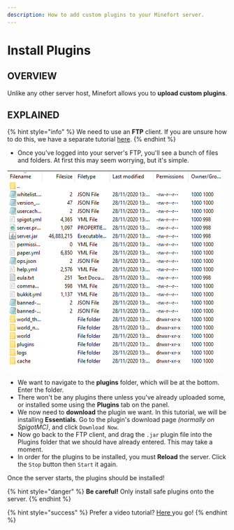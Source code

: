 ```yaml
---
description: How to add custom plugins to your Minefort server.
---
```


# Install Plugins

## OVERVIEW

Unlike any other server host, Minefort allows you to **upload custom plugins**.

## EXPLAINED

{% hint style="info" %}
We need to use an **FTP** client. If you are unsure how to do this, we have a separate tutorial [here](ftp.md).
{% endhint %}

* Once you've logged into your server's FTP, you'll see a bunch of files and folders. At first this may seem worrying, but it's simple.

![](../.gitbook/assets/image.png)

* We want to navigate to the **plugins** folder, which will be at the bottom. Enter the folder.
* There won't be any plugins there unless you've already uploaded some, or installed some using the **Plugins** tab on the panel.
* We now need to **download** the plugin we want. In this tutorial, we will be installing **Essentials**. Go to the plugin's download page _\(normally on SpigotMC\)_, and click `Download Now`.
* Now go back to the FTP client, and drag the `.jar` plugin file into the Plugins folder that we should have already entered. This may take a moment.
* In order for the plugins to be installed, you must **Reload** the server. Click the `Stop` button then `Start` it again.

Once the server starts, the plugins should be installed!



{% hint style="danger" %}
**Be careful!** Only install safe plugins onto the server.
{% endhint %}

{% hint style="success" %}
Prefer a video tutorial? [Here ](https://youtu.be/UNFvKxfWGrY)you go!
{% endhint %}

